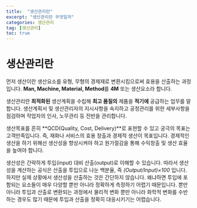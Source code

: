 ```yaml
---
title:  "생산관리란"
excerpt: "생산관리란 무엇일까"
categories: 생산관리
tag: [생산관리]
toc: true
---
```


# 생산관리란

먼저 생산이란 생산요소를 유형, 무형의 경제재로 변환시킴으로써 효용을 산출하는 과정입니다. **Man, Machine, Material, Method**를 **4M** 또는 생산요소라 합니다.



생산관리란 **최적화된** 생산계획을 수립해 **최고 품질의** 제품을 **적기에** 공급하는 업무를 말합니다. 생산계획서 및 생산관리자의 지시사항을 숙지하고 공정관리를 위한 세부사항을 점검하며 작업자의 인사, 노무관리 등 전반을 관리합니다.



생산목표를 흔히 **QCD(Quality, Cost, Delivery)**로 표현할 수 있고 궁극의 목표는 고객만족입니다. 즉, 재화나 서비스의 효용 창출과 경제적 생산이 목표입니다. 경제적인 생산을 하기 위해선 생산성을 향상시켜야 하고 원가절감을 통해 수익창출 및 생산 효율을 높여야 합니다.



생산성은 간략하게 투입(input) 대비 산출(output)로 이해할 수 있습니다. 따라서 생산성을 계산하는 공식은 산출을 투입으로 나눈 백분율, 즉 *(Output/Input)×100* 입니다. 하지만 실제 상황에서 생산성을 산출하는 것은 간단하지 않습니다. 왜냐하면 투입에 포함되는 요소들이 매우 다양할 뿐만 아니라 정확하게 측정하기 어렵기 때문입니다. 뿐만 아니라 투입과 산출로 변환되는 과정에서 물리적 변화 뿐만 아니라 화학적 변화를 수반하는 경우도 많기 때문에 투입과 산출을 정확히 대응시키기는 어렵습니다.
